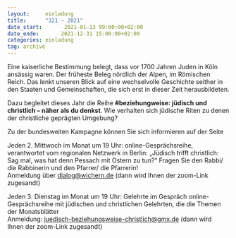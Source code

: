 ```yaml
---
layout:     einladung
title:      "321 – 2021"
date_start:       2021-01-13 99:00:00+02:00
date_ende:       2021-12-31 15:00:00+02:00
categories: einladung
tag: archive
---
```


Eine kaiserliche Bestimmung belegt, dass vor 1700 Jahren Juden in Köln ansässig waren.
Der früheste Beleg nördlich der Alpen, im Römischen Reich.
Das lenkt unseren Blick auf eine wechselvolle Geschichte seither
in den Staaten und Gemeinschaften, die sich erst in dieser Zeit herausbildeten.

Dazu begleitet dieses Jahr die Reihe **#beziehungweise: jüdisch und christlich – näher als du denkst**.
Wie verhalten sich jüdische Riten zu denen der christliche geprägten Umgebung?

Zu der bundesweiten Kampagne können Sie sich informieren auf der Seite
<BR>
<a class="link" href="https://www.juedisch-beziehungsweise-christlich.de/"></a>


Jeden 2. Mittwoch im Monat um 19 Uhr: online-Gesprächsreihe, verantwortet vom regionalen Netzwerk in Berlin:
„Jüdisch trifft christlich: Sag mal, was hat denn Pessach mit Ostern zu tun?“
Fragen Sie den Rabbi/ die Rabbinerin und den Pfarrer/ die Pfarrerin!
<BR>
Anmeldung über dialog@wichern.de (dann wird Ihnen der zoom-Link zugesandt)

Jeden 3. Dienstag im Monat um 19 Uhr: Gelehrte im Gespräch
online-Gesprächsreihe mit jüdischen und christlichen Gelehrten, die die Themen der Monatsblätter
<BR>
Anmeldung: juedisch-beziehungsweise-christlich@gmx.de (dann wird Ihnen der zoom-Link zugesandt)


